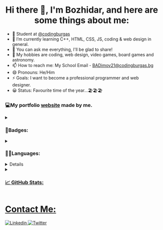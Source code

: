 <h1 style="text-align: center;"> Hi there 👋, I'm Bozhidar, and here are some things about me: </h1>

- 🔭 Student at <a href="https://www.codingburgas.bg/"> @codingburgas </a>
- 🌱 I’m currently learning C++, HTML, CSS, JS, coding & web design in general.
- 💬 You can ask me everything, I'll be glad to share!
- 👯 My hobbies are coding, web design, video games, board games and astronomy.
- 📫 How to reach me:  My School Email - <a href="mailto:BADimov21@codingburgas.bg">BADimov21@codingburgas.bg </a>
- 😄 Pronouns: He/Him
- ⚡ Goals: I want to become a professional programmer and web designer.
- 😀 Status: Favourite time of the year...🏖️🏖️🏖️

<h3>💻My portfolio <a href="https://badimov.netlify.app">website</a> made by me.</h3>

<details>
       <summary><h3>💼Badges:</h3></summary>
       <a href="https://www.credly.com/badges/7ef290f1-5ec9-4fde-a9c5-7c0959e140f6" > <img src="https://images.credly.com/size/680x680/images/ef99b79e-fd54-4eb5-b2a4-bf17e92a4837/ITS-Badges_JavaScript_1200px.png" height="200" weight="200" alt="JavaScript IT Specialist Certificate"> </a>
       <a href="https://www.credly.com/badges/878a8d30-198d-417e-9105-92a4849f9509" > <img src="https://images.credly.com/size/680x680/images/e2dc688d-de61-44a5-81af-ee96f117a211/ITS-Badges_HTML-and-CSS_1200px.png" height="200" weight="200" alt="HTML5 & CSS3 IT Specialist Certificate"> </a>
       <a href="https://www.credly.com/badges/f1f770a9-323f-4181-b5bc-7b5f38abc063" > <img src="https://images.credly.com/size/680x680/images/fd092703-61db-4e9f-9c7c-2211d44ca87d/MOS_Word.png" height="200" weight="200" alt="MS Word 2016 Specialist Certificate"> </a>
       <a href="https://www.credly.com/badges/1deeb856-4478-4ea7-94e2-85c1d0884c79" > <img src="https://images.credly.com/size/680x680/images/9d2bcbe6-519f-4ed0-ad34-aca077421568/MOS_Excel.png" height="200" weight="200" alt="MS Excel Associate Specialist 2019 Certificate"> </a>
       <a href="https://www.credly.com/badges/9efa6024-16cf-41ac-a526-2ad0dbd8542f" > <img src="https://images.credly.com/size/680x680/images/af8c6b4e-fc31-47c4-8dcb-eb7a2065dc5b/I2CS__1_.png" height="200" weight="200" alt="Introduction to Cybersecurity Certificate"> </a>
       <a href="https://www.credly.com/badges/058d4d47-5c5c-49e0-acef-b9fe16fdb4e9" > <img src="https://images.credly.com/size/680x680/images/b1395248-483c-48cd-b40d-7fe93837c37d/image.png" height="200" weight="200" alt="Networking Academy Learn-A-Thon Certificate"> </a>
</details>
       
<details>
       <summary><h3>👨‍💻Languages:</h3></summary>
       <a href="https://en.wikipedia.org/wiki/C%2B%2B" > <img src="https://upload.wikimedia.org/wikipedia/commons/thumb/1/18/ISO_C%2B%2B_Logo.svg/180px-ISO_C%2B%2B_Logo.svg.png" height="75" weight="75" alt="C++"> </a>
       <a href="https://en.wikipedia.org/wiki/JavaScript" ><img src="https://upload.wikimedia.org/wikipedia/commons/thumb/9/99/Unofficial_JavaScript_logo_2.svg/210px-Unofficial_JavaScript_logo_2.svg.png" height="75" weight="75" alt="JavaScript">
       <a href="https://en.wikipedia.org/wiki/HTML5" ><img src="https://raw.githubusercontent.com/devicons/devicon/1119b9f84c0290e0f0b38982099a2bd027a48bf1/icons/html5/html5-plain-wordmark.svg" height="75" weight="75" alt="HTML5"> </a>
       <a href="https://en.wikipedia.org/wiki/CSS" ><img src="https://raw.githubusercontent.com/devicons/devicon/1119b9f84c0290e0f0b38982099a2bd027a48bf1/icons/css3/css3-plain-wordmark.svg" height="75" weight="75" alt="CSS3">
</details>
       
<details>
       <summary><h3>🛠️Software:</h3></summary>
       <a href="https://visualstudio.microsoft.com/" ><img src="https://upload.wikimedia.org/wikipedia/commons/thumb/2/2c/Visual_Studio_Icon_2022.svg/2048px-Visual_Studio_Icon_2022.svg.png" height="75" weight="75" alt="Visual Studio 2022">
       <a href="https://code.visualstudio.com/" ><img src="https://github.com/YVSimeonova19/YVSimeonova19/blob/master/images/vscode.png?raw=true" height="75" weight="75" alt="Visual Studio Code">
       <a href="https://replit.com/" ><img src="https://upload.wikimedia.org/wikipedia/commons/thumb/b/b2/Repl.it_logo.svg/330px-Repl.it_logo.svg.png" height="75" weight="75" alt="Replit">
       <a href="https://github.com/" ><img src="https://play-lh.googleusercontent.com/PCpXdqvUWfCW1mXhH1Y_98yBpgsWxuTSTofy3NGMo9yBTATDyzVkqU580bfSln50bFU" height="75" weight="75" alt="GitHub">
        <a href="https://git-scm.com/" ><img src="https://git-scm.com/images/logos/downloads/Git-Icon-1788C.png" height="75" weight="75" alt="Git">
        <a href="https://en.wikipedia.org/wiki/Microsoft_Office"><img src="https://www.freepnglogos.com/uploads/microsoft-office-png-logo/microsoft-office-2013-symbol-logo-png-6.png" height="75" weight="75" alt="MS Office">
</details>
<details>
       <summary><h3>📈 GitHub Stats:</h3></summary>
       <img src="https://github-readme-stats.vercel.app/api?username=BADimov21&count_private=true&show_icons=true&theme=radical"> <br>
       <img src="https://github-readme-stats.vercel.app/api/top-langs/?username=BADimov21&show_icons=true&theme=radical">
 </details>
        <h1>Contact Me:</h1>
  <a href="https://www.linkedin.com/in/bozhidar-dimov-a5b31223a"> <img src="https://play-lh.googleusercontent.com/kMofEFLjobZy_bCuaiDogzBcUT-dz3BBbOrIEjJ-hqOabjK8ieuevGe6wlTD15QzOqw" height="75" weight="75" alt="Linkedin"> </a>
  <a href="https://twitter.com/Bokata_96"> <img src="https://cdn.freebiesupply.com/logos/large/2x/twitter-3-logo-png-transparent.png" height="75" weight="75" alt="Twitter"> </a>
